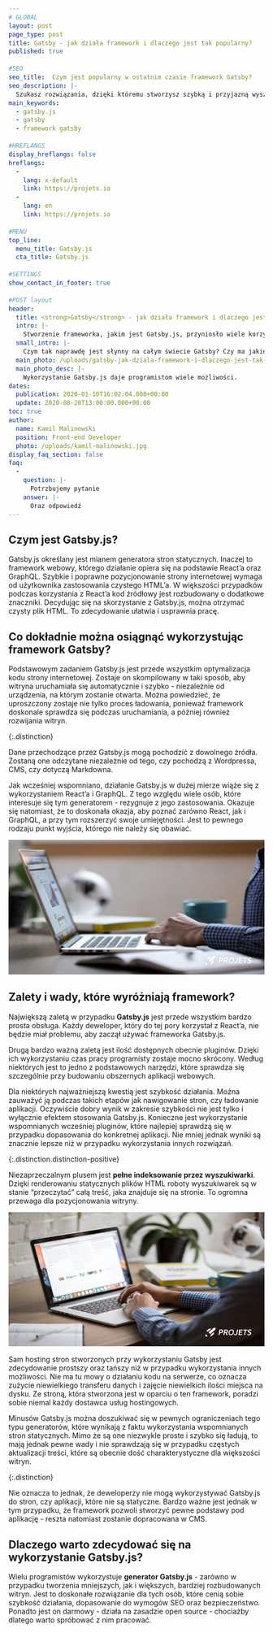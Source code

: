 ```yaml
---
# GLOBAL 
layout: post
page_type: post
title: Gatsby - jak działa framework i dlaczego jest tak popularny?
published: true

#SEO
seo_title:  Czym jest popularny w ostatnim czasie framework Gatsby?
seo_description: |-
  Szukasz rozwiązania, dzięki któremu stworzysz szybką i przyjazną wyszukiwarkom stronę internetową? Postaw na bardzo prosty i sprawdzony framework - Gatsby.
main_keywords:
  - gatsby.js
  - gatsby
  - framework gatsby

#HREFLANGS
display_hreflangs: false
hreflangs:
  -
    lang: x-default
    link: https://projets.io
  -
    lang: en
    link: https://projets.io

#MENU 
top_line:
  menu_title: Gatsby.js
  cta_title: Gatsby.js

#SETTINGS
show_contact_in_footer: true

#POST layout
header: 
  title: <strong>Gatsby</strong> - jak działa framework i dlaczego jest tak popularny?
  intro: |-
    Stworzenie frameworka, jakim jest Gatsby.js, przyniosło wiele korzyści środowisku programistów. Unikalność poszczególnych rozwiązań, na których się opiera, daje wiele nowych ścieżek rozwoju. Czym tak naprawdę jest słynny na całym świecie Gatsby? Czy ma jakieś wady? Jakie efekty można osiągnąć, wykorzystując framework? Jego fenomen polega przede wszystkim na połączeniu wielu możliwości.
  small_intro: |-
    Czym tak naprawdę jest słynny na całym świecie Gatsby? Czy ma jakieś wady?
  main_photo: /uploads/gatsby-jak-dziala-framework-i-dlaczego-jest-tak-popularny-01.jpg
  main_photo_desc: |-
    Wykorzystanie Gatsby.js daje programistom wiele możliwości.
dates:
  publication: 2020-01-10T16:02:04.000+00:00
  update: 2020-08-20T13:00:00.000+00:00
toc: true
author:
  name: Kamil Malinowski
  position: Front-end Developer
  photo: /uploads/kamil-malinowski.jpg
display_faq_section: false
faq:
  -
    question: |-
      Potrzbujemy pytanie
    answer: |-
      Oraz odpowiedź
---
```

## Czym jest Gatsby.js?

Gatsby.js określany jest mianem generatora stron statycznych. Inaczej to framework webowy, którego działanie opiera się na podstawie React’a oraz GraphQL. Szybkie i poprawne pozycjonowanie strony internetowej wymaga od użytkownika zastosowania czystego HTML’a. W większości przypadków podczas korzystania z React’a kod źródłowy jest rozbudowany o dodatkowe znaczniki. Decydując się na skorzystanie z Gatsby.js, można otrzymać czysty plik HTML. To zdecydowanie ułatwia i usprawnia pracę.

## Co dokładnie można osiągnąć wykorzystując framework Gatsby?

Podstawowym zadaniem Gatsby.js jest przede wszystkim optymalizacja kodu strony internetowej. Zostaje on skompilowany w taki sposób, aby witryna uruchamiała się automatycznie i szybko - niezależnie od urządzenia, na którym zostanie otwarta. Można powiedzieć, że uproszczony zostaje nie tylko proces ładowania, ponieważ framework doskonale sprawdza się podczas uruchamiania, a później również rozwijania witryn.

{:.distinction}

Dane przechodzące przez Gatsby.js mogą pochodzić z dowolnego źródła. Zostaną one odczytane niezależnie od tego, czy pochodzą z Wordpressa, CMS, czy dotyczą Markdowna.

Jak wcześniej wspomniano, działanie Gatsby.js w dużej mierze wiąże się z wykorzystaniem React’a i GraphQL. Z tego względu wiele osób, które interesuje się tym generatorem - rezygnuje z jego zastosowania. Okazuje się natomiast, że to doskonała okazja, aby poznać zarówno React, jak i GraphQL, a przy tym rozszerzyć swoje umiejętności. Jest to pewnego rodzaju punkt wyjścia, którego nie należy się obawiać.

![Wady i zalety gatsby.js](/uploads/gatsby-jak-dziala-framework-i-dlaczego-jest-tak-popularny-02.jpg)

## Zalety i wady, które wyróżniają framework?

Największą zaletą w przypadku **Gatsby.js** jest przede wszystkim bardzo prosta obsługa. Każdy deweloper, który do tej pory korzystał z React’a, nie będzie miał problemu, aby zaczął używać frameworka Gatsby.js.

Drugą bardzo ważną zaletą jest ilość dostępnych obecnie pluginów. Dzięki ich wykorzystaniu czas pracy programisty zostaje mocno skrócony. Według niektórych jest to jedno z podstawowych narzędzi, które sprawdza się szczególnie przy budowaniu obszernych aplikacji webowych.

Dla niektórych najważniejszą kwestią jest szybkość działania. Można zauważyć ją podczas takich etapów jak nawigowanie stron, czy ładowanie aplikacji. Oczywiście dobry wynik w zakresie szybkości nie jest tylko i wyłącznie efektem stosowania Gatsby.js. Konieczne jest wykorzystanie wspomnianych wcześniej pluginów, które najlepiej sprawdzą się w przypadku dopasowania do konkretnej aplikacji. Nie mniej jednak wyniki są znacznie lepsze niż w przypadku wykorzystania innych rozwiązań.

{:.distinction.distinction-positive}

Niezaprzeczalnym plusem jest **pełne indeksowanie przez wyszukiwarki**. Dzięki renderowaniu statycznych plików HTML roboty wyszukiwarek są w stanie “przeczytać” całą treść, jaka znajduje się na stronie. To ogromna przewaga dla pozycjonowania witryny.

![Plusem gatsby.js jest pełne indeksowanie przez wyszukiwarki ](/uploads/gatsby-jak-dziala-framework-i-dlaczego-jest-tak-popularny-03.jpg)

Sam hosting stron stworzonych przy wykorzystaniu Gatsby jest zdecydowanie prostszy oraz tańszy niż w przypadku wykorzystania innych możliwości. Nie ma tu mowy o działaniu kodu na serwerze, co oznacza zużycie niewielkiego transferu danych i zajęcie niewielkich ilości miejsca na dysku. Ze stroną, która stworzona jest w oparciu o ten framework, poradzi sobie niemal każdy dostawca usług hostingowych.

Minusów Gatsby.js można doszukiwać się w pewnych ograniczeniach tego typu generatorów, które wynikają z faktu wykorzystania wspomnianych stron statycznych. Mimo że są one niezwykle proste i szybko się ładują, to mają jednak pewne wady i nie sprawdzają się w przypadku częstych aktualizacji treści, które są obecnie dość charakterystyczne dla większości witryn.

{:.distinction}

Nie oznacza to jednak, że deweloperzy nie mogą wykorzystywać Gatsby.js do stron, czy aplikacji, które nie są statyczne. Bardzo ważne jest jednak w tym przypadku, że framework pozwoli stworzyć pewne podstawy pod aplikację - reszta natomiast zostanie dopracowana w CMS.

## Dlaczego warto zdecydować się na wykorzystanie Gatsby.js?

Wielu programistów wykorzystuje **generator Gatsby.js** - zarówno w przypadku tworzenia mniejszych, jak i większych, bardziej rozbudowanych witryn. Jest to doskonałe rozwiązanie dla tych osób, które cenią sobie szybkość działania, dopasowanie do wymogów SEO oraz bezpieczeństwo. Ponadto jest on darmowy - działa na zasadzie open source - chociażby dlatego warto spróbować z nim pracować.